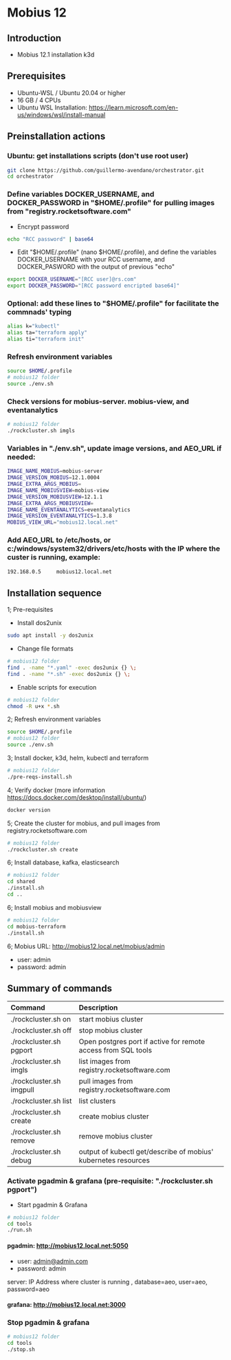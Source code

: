 # Mobius 12

## Introduction

- Mobius 12.1 installation k3d

## Prerequisites

- Ubuntu-WSL / Ubuntu 20.04 or higher
- 16 GB / 4 CPUs
- Ubuntu WSL Installation: https://learn.microsoft.com/en-us/windows/wsl/install-manual

## Preinstallation actions
### Ubuntu: get installations scripts (don't use root user)
```bash
git clone https://github.com/guillermo-avendano/orchestrator.git
cd orchestrator
```
### Define variables DOCKER_USERNAME, and DOCKER_PASSWORD in "$HOME/.profile" for pulling images from "registry.rocketsoftware.com"
- Encrypt password
```bash
echo "RCC password" | base64
```
- Edit "$HOME/.profile" (nano $HOME/.profile), and define the variables DOCKER_USERNAME with your RCC username, and DOCKER_PASWORD with the output of previous "echo"
```bash
export DOCKER_USERNAME="[RCC user]@rs.com"
export DOCKER_PASSWORD="[RCC password encripted base64]"
```
### Optional: add these lines to "$HOME/.profile" for facilitate the commnads' typing
```bash
alias k="kubectl"
alias ta="terraform apply"
alias ti="terraform init"
```
### Refresh environment variables
```bash
source $HOME/.profile
# mobius12 folder
source ./env.sh
```
### Check versions for mobius-server. mobius-view, and eventanalytics
```bash
# mobius12 folder
./rockcluster.sh imgls
```

### Variables in "./env.sh", update image versions, and AEO_URL if needed:
```bash
IMAGE_NAME_MOBIUS=mobius-server
IMAGE_VERSION_MOBIUS=12.1.0004
IMAGE_EXTRA_ARGS_MOBIUS=
IMAGE_NAME_MOBIUSVIEW=mobius-view
IMAGE_VERSION_MOBIUSVIEW=12.1.1
IMAGE_EXTRA_ARGS_MOBIUSVIEW=
IMAGE_NAME_EVENTANALYTICS=eventanalytics
IMAGE_VERSION_EVENTANALYTICS=1.3.8
MOBIUS_VIEW_URL="mobius12.local.net"
```

###  Add AEO_URL to /etc/hosts, or c:/windows/system32/drivers/etc/hosts with the IP where the custer is running, example:
```bash
192.168.0.5     mobius12.local.net
```

## Installation sequence 

1; Pre-requisites
- Install dos2unix
```bash
sudo apt install -y dos2unix
```
- Change file formats
```bash
# mobius12 folder
find . -name "*.yaml" -exec dos2unix {} \;
find . -name "*.sh" -exec dos2unix {} \;
```
- Enable scripts for execution
```bash
# mobius12 folder
chmod -R u+x *.sh
```

2; Refresh environment variables
```bash
source $HOME/.profile
# mobius12 folder
source ./env.sh
```
3; Install docker, k3d, helm, kubectl and terraform
```bash
# mobius12 folder
./pre-reqs-install.sh
```
4; Verify docker (more information https://docs.docker.com/desktop/install/ubuntu/)
```bash
docker version
```
5; Create the cluster for mobius, and pull images from registry.rocketsoftware.com
```bash
# mobius12 folder
./rockcluster.sh create
```
6; Install database, kafka, elasticsearch
```bash
# mobius12 folder
cd shared
./install.sh
cd ..
```
6; Install mobius and mobiusview
```bash
# mobius12 folder
cd mobius-terraform
./install.sh
```
6; Mobius URL: http://mobius12.local.net/mobius/admin
- user: admin
- password: admin

## Summary of commands

| Command | Description |
|:---|:---|
| ./rockcluster.sh on | start mobius cluster |
| ./rockcluster.sh off | stop mobius cluster |
| ./rockcluster.sh pgport | Open postgres port if active for remote access from SQL tools |
| ./rockcluster.sh imgls | list images from registry.rocketsoftware.com |
| ./rockcluster.sh imgpull | pull images from registry.rocketsoftware.com |
| ./rockcluster.sh list | list clusters |
| ./rockcluster.sh create | create mobius cluster |
| ./rockcluster.sh remove | remove mobius cluster |
| ./rockcluster.sh debug | output of kubectl get/describe of mobius' kubernetes resources |


### Activate pgadmin & grafana (pre-requisite: "./rockcluster.sh pgport")
- Start pgadmin & Grafana
```bash
# mobius12 folder
cd tools
./run.sh
```
#### pgadmin: http://mobius12.local.net:5050
- user: admin@admin.com
- password: admin

server: IP Address where cluster is running , database=aeo, user=aeo, password=aeo
#### grafana: http://mobius12.local.net:3000

### Stop pgadmin & grafana
```bash
# mobius12 folder
cd tools
./stop.sh
```

